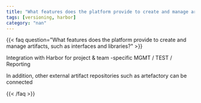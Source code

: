 ```yaml
---
title: "What features does the platform provide to create and manage artifacts, such as interfaces and libraries?"
tags: [versioning, harbor]
category: "nan"
---
```


<!-- QUESTION -->

{{< faq question="What features does the platform provide to create and manage artifacts, such as interfaces and libraries?" >}}

<!-- ANSWER -->

Integration with Harbor for project & team -specific MGMT / TEST / Reporting

In addition, other external artifact repositories such as artefactory can be connected

{{< /faq >}}
